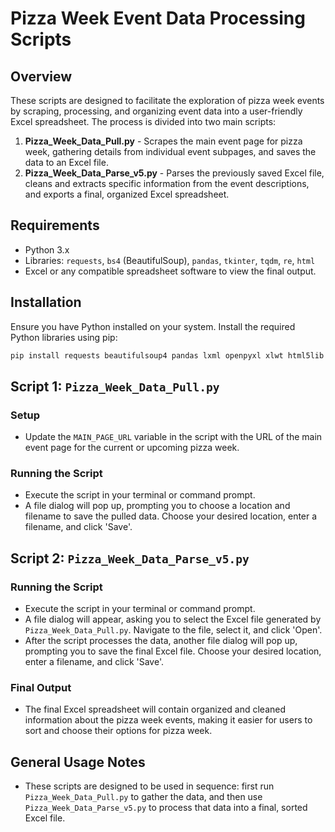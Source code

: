 # Pizza Week Event Data Processing Scripts

## Overview

These scripts are designed to facilitate the exploration of pizza week events by scraping, processing, and organizing event data into a user-friendly Excel spreadsheet. The process is divided into two main scripts:

1. **Pizza_Week_Data_Pull.py** - Scrapes the main event page for pizza week, gathering details from individual event subpages, and saves the data to an Excel file.
2. **Pizza_Week_Data_Parse_v5.py** - Parses the previously saved Excel file, cleans and extracts specific information from the event descriptions, and exports a final, organized Excel spreadsheet.

## Requirements

- Python 3.x
- Libraries: `requests`, `bs4` (BeautifulSoup), `pandas`, `tkinter`, `tqdm`, `re`, `html`
- Excel or any compatible spreadsheet software to view the final output.

## Installation

Ensure you have Python installed on your system. Install the required Python libraries using pip:

```sh
pip install requests beautifulsoup4 pandas lxml openpyxl xlwt html5lib tqdm
```

## Script 1: `Pizza_Week_Data_Pull.py`

### Setup
- Update the `MAIN_PAGE_URL` variable in the script with the URL of the main event page for the current or upcoming pizza week.

### Running the Script
- Execute the script in your terminal or command prompt.
- A file dialog will pop up, prompting you to choose a location and filename to save the pulled data. Choose your desired location, enter a filename, and click 'Save'.

## Script 2: `Pizza_Week_Data_Parse_v5.py`

### Running the Script
- Execute the script in your terminal or command prompt.
- A file dialog will appear, asking you to select the Excel file generated by `Pizza_Week_Data_Pull.py`. Navigate to the file, select it, and click 'Open'.
- After the script processes the data, another file dialog will pop up, prompting you to save the final Excel file. Choose your desired location, enter a filename, and click 'Save'.

### Final Output
- The final Excel spreadsheet will contain organized and cleaned information about the pizza week events, making it easier for users to sort and choose their options for pizza week.

## General Usage Notes
- These scripts are designed to be used in sequence: first run `Pizza_Week_Data_Pull.py` to gather the data, and then use `Pizza_Week_Data_Parse_v5.py` to process that data into a final, sorted Excel file.
